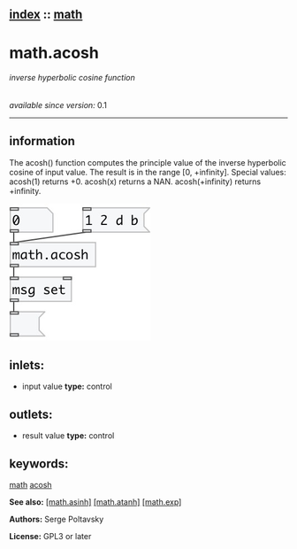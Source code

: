 [index](index.html) :: [math](category_math.html)
---

# math.acosh

###### inverse hyperbolic cosine function

*available since version:* 0.1

---


## information
The acosh() function computes the principle value of the inverse hyperbolic cosine
            of input value. The result is in the range [0, +infinity].
Special values:
acosh(1) returns +0.
acosh(x) returns a NAN.
acosh(+infinity) returns +infinity.



[![example](../examples/img/math.acosh.jpg)](../examples/pd/math.acosh.pd)









## inlets:

* input value 
__type:__ control<br>



## outlets:

* result value
__type:__ control<br>



## keywords:

[math](keywords/math.html)
[acosh](keywords/acosh.html)



**See also:**
[\[math.asinh\]](math.asinh.html)
[\[math.atanh\]](math.atanh.html)
[\[math.exp\]](math.exp.html)




**Authors:** Serge Poltavsky




**License:** GPL3 or later





